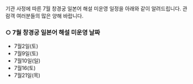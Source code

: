 기관 사정에 따른 7월 창경궁 일본어 해설 미운영 일정을 아래와 같이 알려드립니다. 관람객 여러분들의 많은 양해 바랍니다.

### ○ 7월 창경궁 일본어 해설 미운영 날짜
- 7월2일(토)
- 7월9일(토)
- 7월10일(일)
- 7월16(토)
- 7월21일(목)